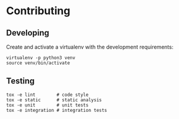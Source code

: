 # Contributing

## Developing

Create and activate a virtualenv with the development requirements:

    virtualenv -p python3 venv
    source venv/bin/activate

## Testing

```shell
tox -e lint        # code style
tox -e static      # static analysis
tox -e unit        # unit tests
tox -e integration # integration tests
```
